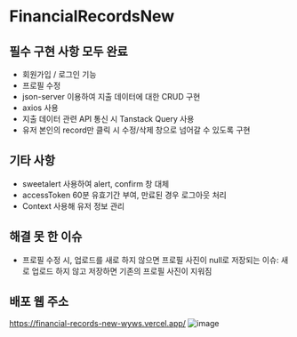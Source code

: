 # FinancialRecordsNew

## 필수 구현 사항 모두 완료
- 회원가입 / 로그인 기능
- 프로필 수정
- json-server 이용하여 지출 데이터에 대한 CRUD 구현
- axios 사용
- 지출 데이터 관련 API 통신 시 Tanstack Query 사용
- 유저 본인의 record만 클릭 시 수정/삭제 창으로 넘어갈 수 있도록 구현

## 기타 사항
- sweetalert 사용하여 alert, confirm 창 대체
- accessToken 60분 유효기간 부여, 만료된 경우 로그아웃 처리
- Context 사용해 유저 정보 관리

## 해결 못 한 이슈
- 프로필 수정 시, 업로드를 새로 하지 않으면 프로필 사진이 null로 저장되는 이슈:
  새로 업로드 하지 않고 저장하면 기존의 프로필 사진이 지워짐
  
## 배포 웹 주소
https://financial-records-new-wyws.vercel.app/
![image](https://github.com/slsl2/FinancialRecordsNew/assets/97243275/5c92aa02-ca93-4c52-8fdf-656b5f9103fd)
